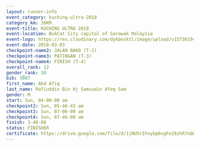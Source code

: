 ```yaml
--- 
layout: runner-info 
event_category: kuching-ultra-2018 
category_km: 30KM 
event-title: KUCHING ULTRA 2018 
event-location: BukCat City capital of Sarawak Malaysia 
event-logo: https://res.cloudinary.com/dykbosktl/image/upload/v1573619473/Logo/kuching-ultra-2018-logo_tlpvm5.png 
event-date: 2018-03-03 
checkpoint-name2: JALAN BAKO (T-2) 
checkpoint-name3: PATINGAN (T-3) 
checkpoint-name4: FINISH (T-4) 
overall_rank: 12
gender_rank: 10
bib: 3087
first_name: Abd Afiq
last_name: Rafiuddin Bin Hj Samsudin Afeq Sam
gender: M
start: Sun, 04-00-00 am
checkpoint2: Sun, 05-46-43 am
checkpoint3: Sun, 07-06-09 am
checkpoint4: Sun, 07-46-08 am
finish: 3-46-08
status: FINISHER
certificate: https://drive.google.com/file/d/1jNU5rIhnybp6vgFe28zhR7oQHg7Qr/view?usp=sharing
--- 
```

